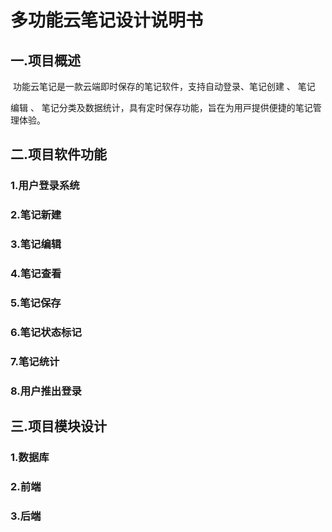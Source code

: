 # 多功能云笔记设计说明书

## 一.项目概述

​	功能云笔记是⼀款云端即时保存的笔记软件，⽀持⾃动登录、笔记创建 、 笔记

编辑 、 笔记分类及数据统计，具有定时保存功能，旨在为⽤⼾提供便捷的笔记管理体验。

## 二.项目软件功能

### 1.用户登录系统

### 2.笔记新建

### 3.笔记编辑

### 4.笔记查看

### 5.笔记保存

### 6.笔记状态标记

### 7.笔记统计

### 8.用户推出登录

## 三.项目模块设计

### 1.数据库

### 2.前端

### 3.后端


